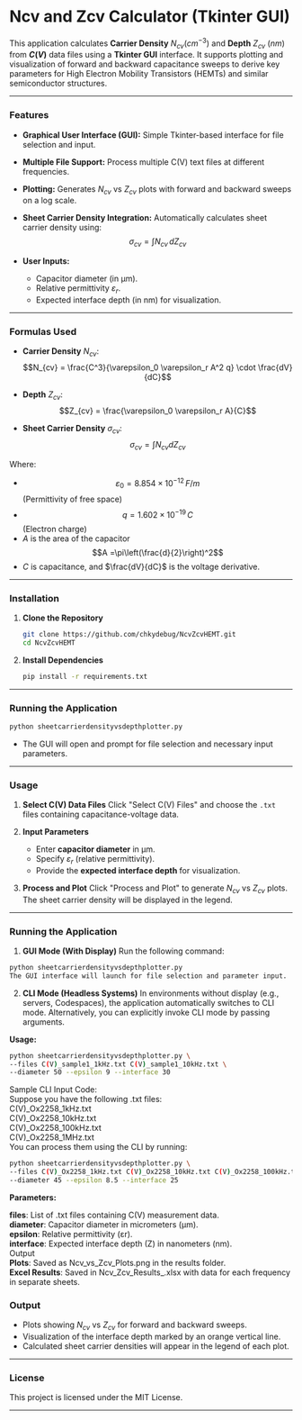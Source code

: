 # Ncv and Zcv Calculator (Tkinter GUI)

This application calculates **Carrier Density** $N_{cv}$($cm^{-3}$) and **Depth** $Z_{cv}$ $(nm)$ from **$C(V)$** data files using a **Tkinter GUI** interface. It supports plotting and visualization of forward and backward capacitance sweeps to derive key parameters for High Electron Mobility Transistors (HEMTs) and similar semiconductor structures.

---

### **Features**  
- **Graphical User Interface (GUI):** Simple Tkinter-based interface for file selection and input.  
- **Multiple File Support:** Process multiple C(V) text files at different frequencies.  
- **Plotting:** Generates $N_{cv}$ vs $Z_{cv}$ plots with forward and backward sweeps on a log scale.  
- **Sheet Carrier Density Integration:** Automatically calculates sheet carrier density using:  
 $$\sigma_{cv} = \int N_{cv} \, dZ_{cv}$$ 

- **User Inputs:**  
   - Capacitor diameter (in µm).  
   - Relative permittivity $\varepsilon_r$.  
   - Expected interface depth (in nm) for visualization.  

---

### **Formulas Used**  
- **Carrier Density** $N_{cv}$:  
  $$N_{cv} = \frac{C^3}{\varepsilon_0 \varepsilon_r A^2 q} \cdot \frac{dV}{dC}$$ 

- **Depth** $Z_{cv}$:  
  $$Z_{cv} = \frac{\varepsilon_0 \varepsilon_r A}{C}$$ 

- **Sheet Carrier Density** $\sigma_{cv}$:  
  $$\sigma_{cv} = \int N_{cv} dZ_{cv}$$ 

Where:  
- $$\varepsilon_0 = 8.854 \times 10^{-12} \, F/m$$ (Permittivity of free space)  
- $$q = 1.602 \times 10^{-19} \, C$$ (Electron charge)  
- $A$ is the area of the capacitor  
  $$A =\pi\left(\frac{d}{2}\right)^2$$  
- $C$ is capacitance, and $\frac{dV}{dC}$ is the voltage derivative.  

---

### **Installation**  
1. **Clone the Repository**  
   ```bash
   git clone https://github.com/chkydebug/NcvZcvHEMT.git
   cd NcvZcvHEMT
   ```

2. **Install Dependencies**
   ```bash
   pip install -r requirements.txt
   ```

---

### **Running the Application**
```bash
python sheetcarrierdensityvsdepthplotter.py
```

- The GUI will open and prompt for file selection and necessary input parameters.

---

### **Usage**
1. **Select C(V) Data Files**
   Click "Select C(V) Files" and choose the `.txt` files containing capacitance-voltage data.

2. **Input Parameters**
   - Enter **capacitor diameter** in µm.
   - Specify $\varepsilon_r$ (relative permittivity).
   - Provide the **expected interface depth** for visualization.

3. **Process and Plot**
   Click "Process and Plot" to generate $N_{cv}$ vs $Z_{cv}$ plots. The sheet carrier density will be displayed in the legend.

---
### **Running the Application**  
1. **GUI Mode (With Display)**
Run the following command:  

```bash
python sheetcarrierdensityvsdepthplotter.py
The GUI interface will launch for file selection and parameter input.
```
2. **CLI Mode (Headless Systems)**
In environments without display (e.g., servers, Codespaces), the application automatically switches to CLI mode.
Alternatively, you can explicitly invoke CLI mode by passing arguments.

**Usage:**

```bash
python sheetcarrierdensityvsdepthplotter.py \
--files C(V)_sample1_1kHz.txt C(V)_sample1_10kHz.txt \
--diameter 50 --epsilon 9 --interface 30
```
Sample CLI Input Code:  
Suppose you have the following .txt files:  
C(V)_Ox2258_1kHz.txt  
C(V)_Ox2258_10kHz.txt  
C(V)_Ox2258_100kHz.txt  
C(V)_Ox2258_1MHz.txt  
You can process them using the CLI by running:  

```bash
python sheetcarrierdensityvsdepthplotter.py \
--files C(V)_Ox2258_1kHz.txt C(V)_Ox2258_10kHz.txt C(V)_Ox2258_100kHz.txt C(V)_Ox2258_1MHz.txt \
--diameter 45 --epsilon 8.5 --interface 25
```
**Parameters:**

**files**: List of .txt files containing C(V) measurement data.  
**diameter**: Capacitor diameter in micrometers (µm).  
**epsilon**: Relative permittivity (εr).  
**interface**: Expected interface depth (Z) in nanometers (nm).  
Output  
**Plots**: Saved as Ncv_vs_Zcv_Plots.png in the results folder.  
**Excel Results**: Saved in Ncv_Zcv_Results_<timestamp>.xlsx with data for each frequency in separate sheets.


### **Output**
- Plots showing $N_{cv}$ vs $Z_{cv}$ for forward and backward sweeps.
- Visualization of the interface depth marked by an orange vertical line.
- Calculated sheet carrier densities will appear in the legend of each plot.

---

### **License**
This project is licensed under the MIT License.

---
```
